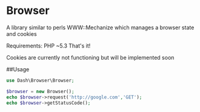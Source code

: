 # Browser
A library similar to perls WWW::Mechanize which manages a browser state and cookies

Requirements:
PHP ~5.3
That's it!

Cookies are currently not functioning but will be implemented soon

##Usage
```php
use Dash\Browser\Browser;

$browser = new Browser();
echo $browser->request('http://google.com','GET');
echo $browser->getStatusCode();
```

